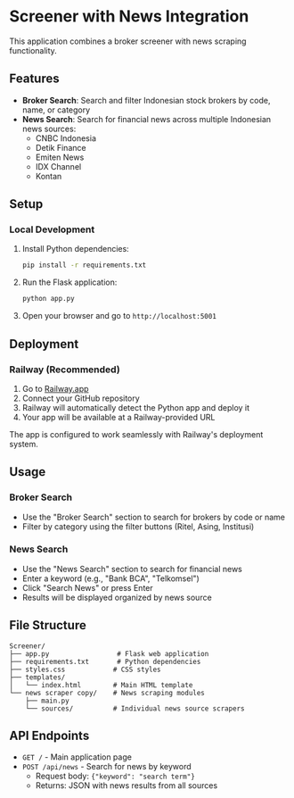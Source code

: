 # Screener with News Integration

This application combines a broker screener with news scraping functionality.

## Features

- **Broker Search**: Search and filter Indonesian stock brokers by code, name, or category
- **News Search**: Search for financial news across multiple Indonesian news sources:
  - CNBC Indonesia
  - Detik Finance
  - Emiten News
  - IDX Channel
  - Kontan

## Setup

### Local Development

1. Install Python dependencies:
   ```bash
   pip install -r requirements.txt
   ```

2. Run the Flask application:
   ```bash
   python app.py
   ```

3. Open your browser and go to `http://localhost:5001`

## Deployment

### Railway (Recommended)
1. Go to [Railway.app](https://railway.app)
2. Connect your GitHub repository
3. Railway will automatically detect the Python app and deploy it
4. Your app will be available at a Railway-provided URL

The app is configured to work seamlessly with Railway's deployment system.

## Usage

### Broker Search
- Use the "Broker Search" section to search for brokers by code or name
- Filter by category using the filter buttons (Ritel, Asing, Institusi)

### News Search
- Use the "News Search" section to search for financial news
- Enter a keyword (e.g., "Bank BCA", "Telkomsel")
- Click "Search News" or press Enter
- Results will be displayed organized by news source

## File Structure

```
Screener/
├── app.py                 # Flask web application
├── requirements.txt       # Python dependencies
├── styles.css            # CSS styles
├── templates/
│   └── index.html        # Main HTML template
└── news scraper copy/    # News scraping modules
    ├── main.py
    └── sources/          # Individual news source scrapers
```

## API Endpoints

- `GET /` - Main application page
- `POST /api/news` - Search for news by keyword
  - Request body: `{"keyword": "search term"}`
  - Returns: JSON with news results from all sources